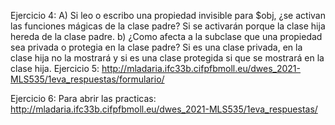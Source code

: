 Ejercicio 4:
A) Si leo o escribo una propiedad invisible para $obj, ¿se activan las funciones mágicas de la clase padre?
Si se activarán porque la clase hija hereda de la clase padre.
b) ¿Como afecta a la subclase que una propiedad sea privada o protegia en la clase padre?
Si es una clase privada, en la clase hija no la mostrará y si es una clase protegida si que se mostrará en la clase hija. 
Ejercicio 5:
http://mladaria.ifc33b.cifpfbmoll.eu/dwes_2021-MLS535/1eva_respuestas/formulario/

Ejercicio 6:
Para abrir las practicas:
http://mladaria.ifc33b.cifpfbmoll.eu/dwes_2021-MLS535/1eva_respuestas/